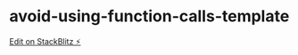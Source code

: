 # avoid-using-function-calls-template

[Edit on StackBlitz ⚡️](https://stackblitz.com/edit/avoid-using-function-calls-template)